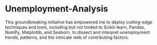 # Unemployment-Analysis
This groundbreaking initiative has empowered me to deploy cutting-edge techniques and tools, including but not limited to Scikit-learn, Pandas, NumPy, Matplotlib, and Seaborn, to dissect and interpret unemployment trends, patterns, and the intricate web of contributing factors.
